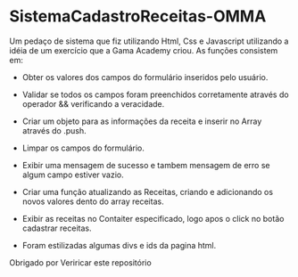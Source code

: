 # SistemaCadastroReceitas-OMMA

Um pedaço de sistema que fiz utilizando Html, Css e Javascript utilizando a idéia de um exercício que a Gama Academy criou. 
As funções consistem  em:

 - Obter os valores dos campos do formulário inseridos pelo usuário.

- Validar se todos os campos foram preenchidos corretamente através do operador && verificando a veracidade.

- Criar um objeto para as informações da receita e inserir no Array através do .push.

- Limpar os campos do  formulário.

- Exibir uma mensagem de sucesso e tambem mensagem de erro se algum campo estiver vazio.

- Criar uma função atualizando as Receitas, criando e adicionando os novos valores dento do array receitas.

- Exibir as receitas no Contaiter especificado, logo apos o click no botão cadastrar receitas.

- Foram estilizadas algumas divs e ids da pagina html.

Obrigado por Veriricar este repositório
